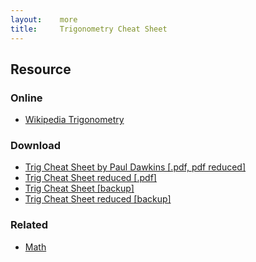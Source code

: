```yaml
---
layout:    more
title:     Trigonometry Cheat Sheet
---
```

<div class="content content-400">
    <div class="board board-326">
        <h2 class="board-title">Resource</h2>
        <div class="board-card">
            <h3 class="board-card-title">Online</h3>
            <ul>
                <li><a href="http://en.wikipedia.org/wiki/Trigonometry">Wikipedia Trigonometry</a></li>
            </ul>
        </div>
        <div class="board-card">
            <h3 class="board-card-title">Download</h3>
            <ul>
                <li><a href="http://tutorial.math.lamar.edu/pdf/Trig_Cheat_Sheet.pdf">Trig Cheat Sheet by Paul Dawkins [.pdf, pdf reduced]</a></li>
                <li><a href="http://tutorial.math.lamar.edu/pdf/Trig_Cheat_Sheet_Reduced.pdf">Trig Cheat Sheet reduced [.pdf]</a></li>
                <li><a href="/static/cs/Trig_Cheat_Sheet.pdf">Trig Cheat Sheet [backup]</a></li>
                <li><a href="/static/cs/Trig_Cheat_Sheet_Reduced.pdf">Trig Cheat Sheet reduced [backup]</a></li>
            </ul>
        </div>
        <div class="board-card">
            <h3 class="board-card-title">Related</h3>
            <ul>
                <li><a href="/math" title="Math Cheat Sheet">Math</a></li>
            </ul>
        </div>
    </div>
</div>
